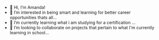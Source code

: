 - 👋 Hi, I’m Amanda!
- 👀 I’m interested in being smart and learning for better career opportunities thats all...
- 🌱 I’m currently learning what i am studying for a certification ...
- 💞️ I’m looking to collaborate on projects that pertain to what I'm currently learning in school...

<!--here is a ✨ special ✨ repository because its `README.md` (this file) appears on your GitHub profile.
You can click the Preview link to take a look at your changes.
--->
